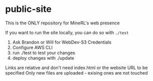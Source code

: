 # public-site
This is the ONLY repository for MineRL's web presence

If you want to run the site locally, you can do so with `./test` 

1) Ask Brandon or Will for WebDev-S3 Credentials
2) Configure AWS CLI
3) run ./test to test your changes
4) deploy changes with ./update

Links are relative and don't need index.html or the website URL to be specified
Only new files are uploaded - exising ones are not touched
